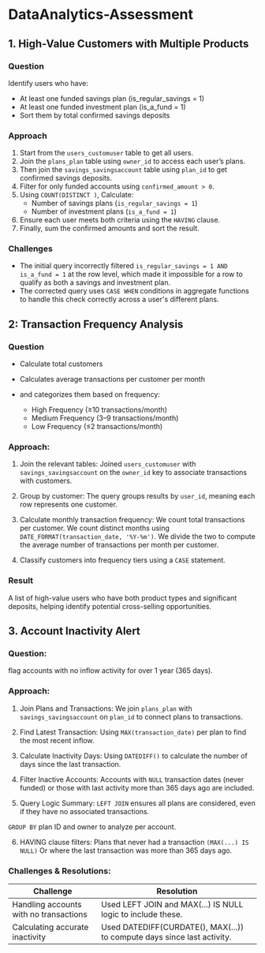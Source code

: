 # DataAnalytics-Assessment

## 1. High-Value Customers with Multiple Products

### Question
Identify users who have:
- At least one funded savings plan (is_regular_savings = 1)
- At least one funded investment plan (is_a_fund = 1)
- Sort them by total confirmed savings deposits

### Approach
1. Start from the `users_customuser` table to get all users.
2. Join the `plans_plan` table using `owner_id` to access each user’s plans.
3. Then join the `savings_savingsaccount` table using `plan_id` to get confirmed savings deposits.
4. Filter for only funded accounts using `confirmed_amount > 0`.
5. Using `COUNT(DISTINCT )`, Calculate:
   - Number of savings plans (`is_regular_savings = 1`)
   - Number of investment plans (`is_a_fund = 1`)
6. Ensure each user meets both criteria using the `HAVING` clause.
7. Finally, sum the confirmed amounts and sort the result.

### Challenges
- The initial query incorrectly filtered `is_regular_savings = 1 AND is_a_fund = 1` at the row level, which made it impossible for a row to qualify as both a savings and investment plan.
- The corrected query uses `CASE WHEN` conditions in aggregate functions to handle this check correctly across a user's different plans.

## 2: Transaction Frequency Analysis
### Question 
- Calculate total customers
- Calculates average transactions per customer per month
- and categorizes them based on frequency:
  
   - High Frequency (≥10 transactions/month)
   - Medium Frequency (3–9 transactions/month)
   - Low Frequency (≤2 transactions/month)

### Approach:
1. Join the relevant tables:
Joined `users_customuser` with `savings_savingsaccount` on the `owner_id` key to associate transactions with customers.

2. Group by customer:
The query groups results by `user_id`, meaning each row represents one customer.

3. Calculate monthly transaction frequency:
We count total transactions per customer.
We count distinct months using `DATE_FORMAT(transaction_date, '%Y-%m')`.
We divide the two to compute the average number of transactions per month per customer.

4. Classify customers into frequency tiers using a `CASE` statement.

### Result
A list of high-value users who have both product types and significant deposits, helping identify potential cross-selling opportunities.

## 3. Account Inactivity Alert
### Question:
flag accounts with no inflow activity for over 1 year (365 days).

### Approach:
1. Join Plans and Transactions:
We join `plans_plan` with `savings_savingsaccount` on `plan_id` to connect plans to transactions.

2. Find Latest Transaction:
Using `MAX(transaction_date)` per plan to find the most recent inflow.

3. Calculate Inactivity Days:
Using `DATEDIFF()` to calculate the number of days since the last transaction.

4. Filter Inactive Accounts:
Accounts with `NULL` transaction dates (never funded) or those with last activity more than 365 days ago are included.

5. Query Logic Summary:
`LEFT JOIN` ensures all plans are considered, even if they have no associated transactions.

`GROUP BY` plan ID and owner to analyze per account.

6. HAVING clause filters:
Plans that never had a transaction `(MAX(...) IS NULL)`
Or where the last transaction was more than 365 days ago.

### Challenges & Resolutions:
Challenge | Resolution
|---|---|
Handling accounts with no transactions	| Used LEFT JOIN and MAX(...) IS NULL logic to include these.
Calculating accurate inactivity	| Used DATEDIFF(CURDATE(), MAX(...)) to compute days since last activity.


